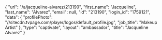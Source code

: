 {
    "url": "\/a\/jacqueline-alvarez\/213190",
    "first_name": "Jacqueline",
    "last_name": "Alvarez",
    "email": null,
    "id": "213190",
    "login_id": "1759121",
    "data": {
        "profilePhoto": "\/\/sitecdn.tvpage.com\/player\/logos\/default_profile.jpg",
        "job_title": "Makeup Artist"
    },
    "type": "captivate",
    "layout": "ambassador",
    "title": "Jacqueline Alvarez"
}